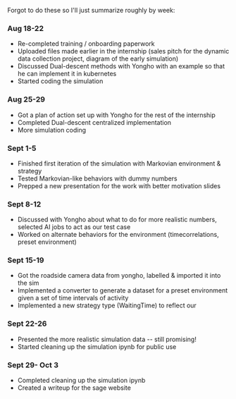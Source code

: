 Forgot to do these so I'll just summarize roughly by week:

### Aug 18-22
* Re-completed training / onboarding paperwork
* Uploaded files made earlier in the internship (sales pitch for the dynamic data collection project, diagram of the early simulation)
* Discussed Dual-descent methods with Yongho with an example so that he can implement it in kubernetes
* Started coding the simulation

### Aug 25-29
* Got a plan of action set up with Yongho for the rest of the internship
* Completed Dual-descent centralized implementation
* More simulation coding

### Sept 1-5
* Finished first iteration of the simulation with Markovian environment & strategy
* Tested Markovian-like behaviors with dummy numbers
* Prepped a new presentation for the work with better motivation slides

### Sept 8-12
* Discussed with Yongho about what to do for more realistic numbers, selected AI jobs to act as our test case
* Worked on alternate behaviors for the environment (timecorrelations, preset environment)

### Sept 15-19
* Got the roadside camera data from yongho, labelled & imported it into the sim
* Implemented a converter to generate a dataset for a preset environment given a set of time intervals of activity
* Implemented a new strategy type (WaitingTime) to reflect our 

### Sept 22-26
* Presented the more realistic simulation data -- still promising!
* Started cleaning up the simulation ipynb for public use

### Sept 29- Oct 3
* Completed cleaning up the simulation ipynb
* Created a writeup for the sage website

